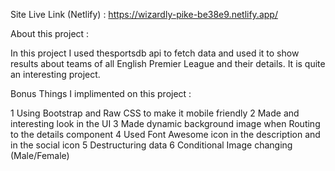 Site Live Link (Netlify) : https://wizardly-pike-be38e9.netlify.app/


About this project :

In this project I used thesportsdb api to fetch data and used it to show results about teams of all English Premier League and their details.
It is quite an interesting project.


Bonus Things I implimented on this project :

1 Using Bootstrap and Raw CSS to make it mobile friendly
2 Made and interesting look in the UI
3 Made dynamic background image when Routing to the details component
4 Used Font Awesome icon in the description and in the social icon
5 Destructuring data
6 Conditional Image changing (Male/Female)